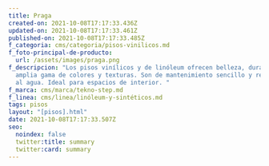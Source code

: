 ```yaml
---
title: Praga
created-on: 2021-10-08T17:17:33.436Z
updated-on: 2021-10-08T17:17:33.461Z
published-on: 2021-10-08T17:17:33.485Z
f_categoria: cms/categoria/pisos-vinilicos.md
f_foto-principal-de-producto:
  url: /assets/images/praga.png
f_descripcion: "Los pisos vinílicos y de linóleum ofrecen belleza, durabilidad y
  amplia gama de colores y texturas. Son de mantenimiento sencillo y resistentes
  al agua. Ideal para espacios de interior. "
f_marca: cms/marca/tekno-step.md
f_linea: cms/linea/linóleum-y-sintéticos.md
tags: pisos
layout: "[pisos].html"
date: 2021-10-08T17:17:33.507Z
seo:
  noindex: false
  twitter:title: summary
  twitter:card: summary
---
```

